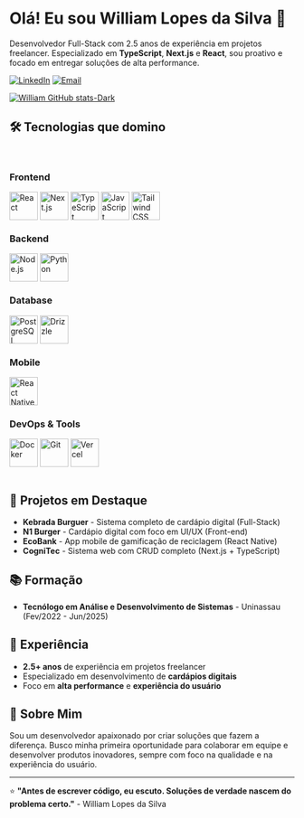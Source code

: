 # Olá! Eu sou William Lopes da Silva 👋

Desenvolvedor Full-Stack com 2.5 anos de experiência em projetos freelancer. Especializado em **TypeScript**, **Next.js** e **React**, sou proativo e focado em entregar soluções de alta performance.

[![LinkedIn](https://img.shields.io/badge/William_Lopes-0077B5?style=for-the-badge&logo=linkedin&logoColor=white)](https://www.linkedin.com/in/william-lopes-5537792a1/)
[![Email](https://img.shields.io/badge/williamlp.dev@gmail.com-D14836?style=for-the-badge&logo=gmail&logoColor=white)](mailto:williamlp.dev@gmail.com)

[![William GitHub stats-Dark](https://github-readme-stats.vercel.app/api?username=Williamlp-dev&show_icons=true&theme=dark#gh-dark-mode-only)](https://github.com/anuraghazra/github-readme-stats#gh-dark-mode-only)

## 🛠️ Tecnologias que domino

<div style="display: inline_block;"><br/>

### Frontend
<img align="center" alt="React" style="height:50px; width:50px;" src="https://cdn.jsdelivr.net/gh/devicons/devicon@latest/icons/react/react-original.svg">
<img align="center" alt="Next.js" style="height:50px; width:50px;" src="https://cdn.jsdelivr.net/gh/devicons/devicon@latest/icons/nextjs/nextjs-original.svg">
<img align="center" alt="TypeScript" style="height:50px; width:50px;" src="https://cdn.jsdelivr.net/gh/devicons/devicon@latest/icons/typescript/typescript-original.svg">
<img align="center" alt="JavaScript" style="height:50px; width:50px;" src="https://cdn.jsdelivr.net/gh/devicons/devicon@latest/icons/javascript/javascript-original.svg">
<img align="center" alt="Tailwind CSS" style="height:50px; width:50px;" src="https://cdn.jsdelivr.net/gh/devicons/devicon@latest/icons/tailwindcss/tailwindcss-original.svg">

### Backend
<img align="center" alt="Node.js" style="height:50px; width:50px;" src="https://cdn.jsdelivr.net/gh/devicons/devicon@latest/icons/nodejs/nodejs-original.svg">
<img align="center" alt="Python" style="height:50px; width:50px;" src="https://cdn.jsdelivr.net/gh/devicons/devicon@latest/icons/python/python-original.svg">

### Database
<img align="center" alt="PostgreSQL" style="height:50px; width:50px;" src="https://cdn.jsdelivr.net/gh/devicons/devicon@latest/icons/postgresql/postgresql-original.svg">
<img align="center" alt="Drizzle" style="height:50px; width:50px;" src="https://raw.githubusercontent.com/oven-sh/bun/main/docs/public/logo.svg">

### Mobile
<img align="center" alt="React Native" style="height:50px; width:50px;" src="https://cdn.jsdelivr.net/gh/devicons/devicon@latest/icons/react/react-original.svg">

### DevOps & Tools
<img align="center" alt="Docker" style="height:50px; width:50px;" src="https://cdn.jsdelivr.net/gh/devicons/devicon@latest/icons/docker/docker-original.svg">
<img align="center" alt="Git" style="height:50px; width:50px;" src="https://cdn.jsdelivr.net/gh/devicons/devicon@latest/icons/git/git-original.svg">
<img align="center" alt="Vercel" style="height:50px; width:50px;" src="https://cdn.jsdelivr.net/gh/devicons/devicon@latest/icons/vercel/vercel-original.svg">

</div><br/>

## 🚀 Projetos em Destaque

- **Kebrada Burguer** - Sistema completo de cardápio digital (Full-Stack)
- **N1 Burger** - Cardápio digital com foco em UI/UX (Front-end)
- **EcoBank** - App mobile de gamificação de reciclagem (React Native)
- **CogniTec** - Sistema web com CRUD completo (Next.js + TypeScript)

## 📚 Formação

- **Tecnólogo em Análise e Desenvolvimento de Sistemas** - Uninassau (Fev/2022 - Jun/2025)

## 💼 Experiência

- **2.5+ anos** de experiência em projetos freelancer
- Especializado em desenvolvimento de **cardápios digitais**
- Foco em **alta performance** e **experiência do usuário**

## 🌟 Sobre Mim

Sou um desenvolvedor apaixonado por criar soluções que fazem a diferença. Busco minha primeira oportunidade para colaborar em equipe e desenvolver produtos inovadores, sempre com foco na qualidade e na experiência do usuário.

---

⭐ **"Antes de escrever código, eu escuto. Soluções de verdade nascem do problema certo."** - William Lopes da Silva
